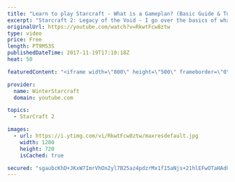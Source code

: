 ```yaml
---
title: "Learn to play Starcraft - What is a Gameplan? (Basic Guide & Tutorial)"
excerpt: "Starcraft 2: Legacy of the Void - I go over the basics of what a gameplan in starcraft 2 is and how to put one together.  Note this is not a guide on WHAT gameplan you should be using as each race!"
originalUrl: https://youtube.com/watch?v=RkwtFcw8ztw
type: video
price: Free
length: PT9M53S
publishedDateTime: 2017-11-19T17:10:18Z
heat: 50

featuredContent: "<iframe width=\"800\" height=\"500\" frameborder=\"0\" src=\"https://www.youtube.com/embed/RkwtFcw8ztw\" allow=\"accelerometer; autoplay; encrypted-media; gyroscope; picture-in-picture\" allowfullscreen></iframe>"

provider:
  name: WinterStarcraft
  domain: youtube.com

topics:
  - StarCraft 2

images:
  - url: https://i.ytimg.com/vi/RkwtFcw8ztw/maxresdefault.jpg
    width: 1280
    height: 720
    isCached: true

secured: "sgaubcKhD+JKxW7ImrVhOn2yl7B25az4pdzrMx1f15aNjs+21hlEFwOTaHAdUocIluZdkETy4otHzsOAtKNR5P2tn1xsCEir8shYE72of0MXzsnkU5heClsSOt9tfA+I9JppeofRdT+//6nhKolWtTkXvvroMtQHPK9+JAG4TuwCh97GFhmkUcuNMQJnU4lKFgPzbtForiSCmMwYAnv3+boU3AtOZR0FwVKsbnHGhqrJoG63tphupp6NVt4G5zF8J/qKj002NTxpn/xiqL/B8EfWuXWHxfJXzWfSV0SpHiO2mhZ3XD/AuOo4ovaQsz7LwwhKn7J3X+5sc1/HD8HtQz/ncYnP/tayGEtbWX552XcNvRY868RMhOVOuNo2OG38aRHcSvRsq6OaBzNAxHhXb8IasMPFiMSwrZHsrhkh5Aw=;YqZk8lv3mUnJkz6GRKbzrQ=="
---
```


